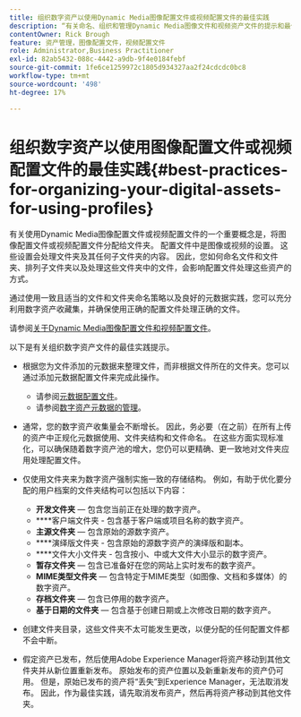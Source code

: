```yaml
---
title: 组织数字资产以使用Dynamic Media图像配置文件或视频配置文件的最佳实践
description: “有关命名、组织和管理Dynamic Media图像文件和视频资产文件的提示和最佳实践。”
contentOwner: Rick Brough
feature: 资产管理，图像配置文件，视频配置文件
role: Administrator,Business Practitioner
exl-id: 82ab5432-088c-4442-a9db-9f4e0184febf
source-git-commit: 1fe6ce1259972c1805d934327aa2f24cdcdc0bc8
workflow-type: tm+mt
source-wordcount: '498'
ht-degree: 17%

---
```


# 组织数字资产以使用图像配置文件或视频配置文件的最佳实践{#best-practices-for-organizing-your-digital-assets-for-using-profiles}

有关使用Dynamic Media图像配置文件或视频配置文件的一个重要概念是，将图像配置文件或视频配置文件分配给文件夹。 配置文件中是图像或视频的设置。 这些设置会处理文件夹及其任何子文件夹的内容。 因此，您如何命名文件和文件夹、排列子文件夹以及处理这些文件夹中的文件，会影响配置文件处理这些资产的方式。

通过使用一致且适当的文件和文件夹命名策略以及良好的元数据实践，您可以充分利用数字资产收藏集，并确保使用正确的配置文件处理正确的文件。

请参阅[关于Dynamic Media图像配置文件和视频配置文件](about-image-video-profiles.md)。

以下是有关组织数字资产文件的最佳实践提示。

* 根据您为文件添加的元数据来整理文件，而非根据文件所在的文件夹。您可以通过添加元数据配置文件来完成此操作。

   * 请参阅[元数据配置文件](/help/assets/metadata-profiles.md)。
   * 请参阅[数字资产元数据的管理](/help/assets/manage-metadata.md)。

* 通常，您的数字资产收集量会不断增长。 因此，务必要（在之前）在所有上传的资产中正规化元数据使用、文件夹结构和文件命名。 在这些方面实现标准化，可以确保随着数字资产池的增大，您仍可以更精确、更一致地对文件夹应用处理配置文件。
* 仅使用文件夹来为数字资产强制实施一致的存储结构。 例如，有助于优化要分配的用户档案的文件夹结构可以包括以下内容：

   * **开发文件夹**  — 包含您当前正在处理的数字资产。
   * ****&#x200B;客户端文件夹 - 包含基于客户端或项目名称的数字资产。
   * **主源文件夹**  — 包含原始的源数字资产。
   * ****&#x200B;演绎版文件夹 - 包含原始的源数字资产的演绎版和副本。
   * ****&#x200B;文件大小文件夹 - 包含按小、中或大文件大小显示的数字资产。
   * **暂存文件夹**  — 包含已准备好在您的网站上实时发布的数字资产。
   * **MIME类型文件夹**  — 包含特定于MIME类型（如图像、文档和多媒体）的数字资产。
   * **存档文件夹**  — 包含已停用的数字资产。
   * **基于日期的文件夹**  — 包含基于创建日期或上次修改日期的数字资产。

* 创建文件夹目录，这些文件夹不太可能发生更改，以便分配的任何配置文件都不会中断。
* 假定资产已发布，然后使用Adobe Experience Manager将资产移动到其他文件夹并从新位置重新发布。 原始发布的资产位置以及新重新发布的资产仍可用。 但是，原始已发布的资产将“丢失”到Experience Manager，无法取消发布。 因此，作为最佳实践，请先取消发布资产，然后再将资产移动到其他文件夹。

